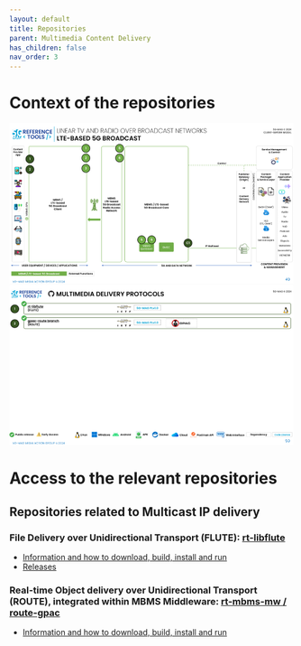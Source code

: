 ```yaml
---
layout: default
title: Repositories
parent: Multimedia Content Delivery
has_children: false
nav_order: 3
---
```

# Context of the repositories

<img src="../../assets/images/projects/md_diagram.png">

<img src="../../assets/images/projects/md_repos.png">

# Access to the relevant repositories

## Repositories related to Multicast IP delivery

### File Delivery over Unidirectional Transport (FLUTE): [rt-libflute](https://github.com/5G-MAG/rt-libflute)
* [Information and how to download, build, install and run](https://github.com/5G-MAG/rt-libflute#readme)
* [Releases](https://github.com/5G-MAG/rt-libflute/releases)

### Real-time Object delivery over Unidirectional Transport (ROUTE), integrated within MBMS Middleware: [rt-mbms-mw / route-gpac](https://github.com/5G-MAG/rt-mbms-mw/tree/route-gpac)
* [Information and how to download, build, install and run](https://github.com/5G-MAG/rt-mbms-mw/tree/route-gpac#readme)
